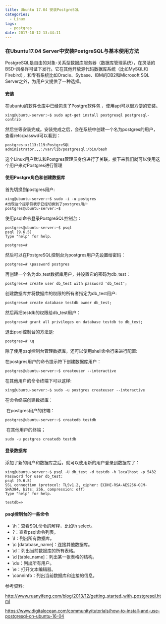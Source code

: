 ```yaml
---
title: Ubuntu 17.04 安装PostgreSQL
categories:
  - Linux
tags:
  - postgres
date: 2017-10-12 13:44:11
---
```


### 在Ubuntu17.04 Server中安装PostgreSQL与基本使用方法

PostgreSQL是自由的对象-关系型数据库服务器（数据库管理系统），在灵活的BSD-风格许可证下发行。它在其他开放源代码数据库系统（比如MySQL和Firebird），和专有系统比如Oracle、Sybase、IBM的DB2和Microsoft SQL Server之外，为用户又提供了一种选择。

<!--more-->

#### 安装

在ubuntu的软件仓库中已经包含了Postgre软件包 ，使用apt可以很方便的安装。

```shell
xing@ubuntu-server:~$ sudo apt-get install postgresql postgresql-contrib
```

然后坐等安装完成。安装完成之后，会在系统中创建一个名为postgres的用户，查看/etc/passwd可以看到：

```shell
postgres:x:113:119:PostgreSQL administrator,,,:/var/lib/postgresql:/bin/bash
```

这个Linux用户默认和Postgres管理员身份进行了关联，接下来我们就可以使用这个用户来对Postgres进行管理

#### 使用Postgre角色和创建数据库



首先切换到postgres用户:

```shell
xing@ubuntu-server:~$ sudo -i -u postgres 
#出现这个提示符表示已经切换到了postgres用户
postgres@ubuntu-server:~$ 
```

使用psql命令登录PostgreSQL控制台：

```shell
postgres@ubuntu-server:~$ psql
psql (9.6.5)
Type "help" for help.

postgres=# 
```

然后可以在PostgreSQL控制台为postgres用户先设置给密码：

```shell
postgres=# \password postgres
```

再创建一个名为db_test数据库用户，并设置它的密码为db_test：

```shell
postgres=# create user db_test with password 'db_test';
```

创建数据库并将数据库的权限的所有者指定为db_test用户:

```shell
postgres=# create database testdb owner db_test;
```

然后再把testdb的权限给db_test用户：

```shell
postgres=# grant all privileges on database testdb to db_test;
```

退出psql控制台的方法是:

```shell
postgres=# \q
```

除了使用psql控制台管理数据库，还可以使用shell命令行来进行配置:

在postgres用户的命令提示符下创建数据库用户：

```shell
postgres@ubuntu-server:~$ createuser --interactive
```

在其他用户的命令终端下可以这样:

```shell
xing@ubuntu-server:~$ sudo -u postgres createuser --interactive
```

在命令终端创建数据库：

​	在postgres用户的终端：

```shell
postgres@ubuntu-server:~$ createdb testdb
```

​	在其他用户的终端；

```shell
sudo -u postgres createdb testdb
```

#### 登录数据库

添加了新的用户和数据库之后，就可以使用新的用户登录到数据库了：

```shell
xing@ubuntu-server:~$ psql -U db_test -d testdb -h localhost -p 5432
Password for user db_test: 
psql (9.6.5)
SSL connection (protocol: TLSv1.2, cipher: ECDHE-RSA-AES256-GCM-SHA384, bits: 256, compression: off)
Type "help" for help.

testdb=> 
```

#### psql控制台的一些命令

- \h：查看SQL命令的解释，比如\h select。
- \?：查看psql命令列表。
- \l：列出所有数据库。
- \c [database_name]：连接其他数据库。
- \d：列出当前数据库的所有表格。
- \d [table_name]：列出某一张表格的结构。
- \du：列出所有用户。
- \e：打开文本编辑器。
- \conninfo：列出当前数据库和连接的信息。

参考资料:

http://www.ruanyifeng.com/blog/2013/12/getting_started_with_postgresql.html

https://www.digitalocean.com/community/tutorials/how-to-install-and-use-postgresql-on-ubuntu-16-04